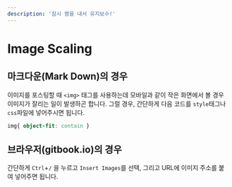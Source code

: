 ```yaml
---
description: '잠시 짬을 내서 유지보수!'
---
```

# Image Scaling

## 마크다운(Mark Down)의 경우

이미지를 포스팅할 때 `<img>` 태그를 사용하는데 모바일과 같이 작은 화면에서 볼 경우 이미지가 잘리는 일이 발생하곤 합니다. 그럴 경우, 간단하게 다음 코드를 `style`태그나 `css`파일에 넣어주시면 됩니다.

```css
img{ object-fit: contain } 
```

## 브라우저(gitbook.io)의 경우

간단하게  `Ctrl`+`/` 을 누르고 `Insert Images`를 선택, 그리고 URL에 이미지 주소를 붙여 넣어주면 됩니다.

